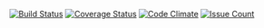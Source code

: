 [![Build Status](https://travis-ci.org/Iyke09/more.svg?branch=dev)](https://travis-ci.org/Iyke09/more)
[![Coverage Status](https://coveralls.io/repos/github/Iyke09/More-Recipes/badge.svg?branch=ch%2FherokuSetup%2F150892264)](https://coveralls.io/github/Iyke09/More-Recipes?branch=ch%2FherokuSetup%2F150892264)
[![Code Climate](https://codeclimate.com/github/Iyke09/more/badges/gpa.svg)](https://codeclimate.com/github/Iyke09/more)
[![Issue Count](https://codeclimate.com/github/Iyke09/more/badges/issue_count.svg)](https://codeclimate.com/github/Iyke09/more)
